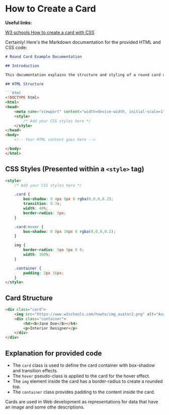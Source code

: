 # How to Create a Card

**Useful links:**

[W3 schools How to create a card with CSS](https://www.w3schools.com/howto/howto_css_cards.asp)

Certainly! Here's the Markdown documentation for the provided HTML and CSS code:

```markdown
# Round Card Example Documentation

## Introduction

This documentation explains the structure and styling of a round card using HTML and CSS. The code creates a card with a round shape and a hover effect.

## HTML Structure

```html
<!DOCTYPE html>
<html>
<head>
    <meta name="viewport" content="width=device-width, initial-scale=1">
    <style>
        /* Add your CSS styles here */
    </style>
</head>
<body>
    <!-- Your HTML content goes here -->

</body>
</html>
```

## CSS Styles (Presented within a `<style>` tag)

```html
<style>
    /* Add your CSS styles here */

    .card {
        box-shadow: 0 4px 8px 0 rgba(0,0,0,0.2);
        transition: 0.3s;
        width: 40%;
        border-radius: 5px;
    }

    .card:hover {
        box-shadow: 0 8px 16px 0 rgba(0,0,0,0.2);
    }

    img {
        border-radius: 5px 5px 0 0;
        width: 100%;
    }

    .container {
        padding: 2px 16px;
    }
</style>
```

## Card Structure

```html
<div class="card">
    <img src="https://www.w3schools.com/howto/img_avatar2.png" alt="Avatar" style="width:100%">
    <div class="container">
        <h4><b>Jane Doe</b></h4> 
        <p>Interior Designer</p> 
    </div>
</div>
```

## Explanation for  provided code

- The `card` class is used to define the card container with box-shadow and transition effects.
- The `hover` pseudo-class is applied to the card for the hover effect.
- The `img` element inside the card has a border-radius to create a rounded top.
- The `container` class provides padding to the content inside the card.

Cards are used in Web development as representations for data that have an image and some othe descriptions.

